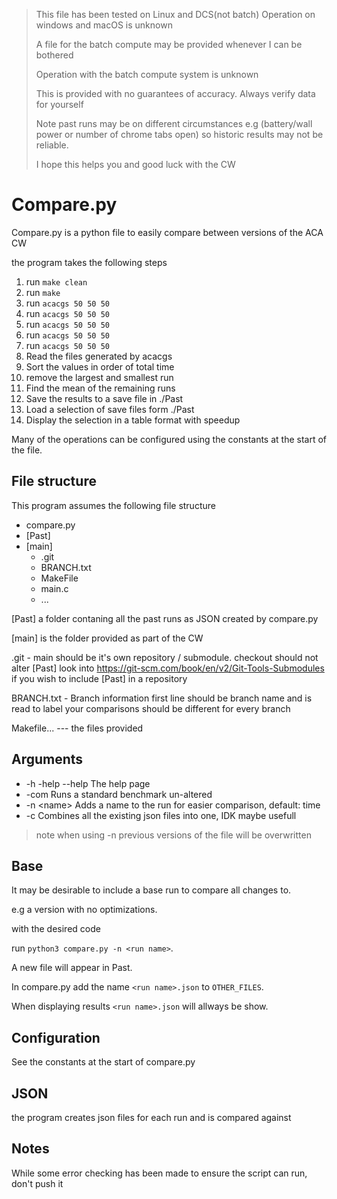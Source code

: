 > This file has been tested on Linux and DCS(not batch)
> Operation on windows and macOS is unknown
>
> A file for the batch compute may be provided whenever I can be bothered
>
> Operation with the batch compute system is unknown
>
> This is provided with no guarantees of accuracy. Always verify data for yourself
> 
> Note past runs may be on different circumstances e.g (battery/wall power or number of chrome tabs open) 
> so historic results may not be reliable.
>
> I hope this helps you and good luck with the CW


# Compare.py

Compare.py is a python file to easily compare between versions of the ACA CW

the program takes the following steps

1. run `make clean`
1. run `make`
1. run `acacgs 50 50 50`
1. run `acacgs 50 50 50`
1. run `acacgs 50 50 50`
1. run `acacgs 50 50 50`
1. run `acacgs 50 50 50`
2. Read the files generated by acacgs
3. Sort the values in order of total time
4. remove the largest and smallest run 
4. Find the mean of the remaining runs
5. Save the results to a save file in ./Past
6. Load a selection of save files form ./Past 
7. Display the selection in a table format with speedup 

Many of the operations can be configured using the constants at the start of the file.

## File structure
This program assumes the following file structure

- compare.py
- [Past]
- [main]
  - .git
  - BRANCH.txt
  - MakeFile
  - main.c
  - ...

[Past] a folder contaning all the past runs as JSON created by compare.py

[main] is the folder provided as part of the CW

.git - main should be it's own repository / submodule. checkout should not alter [Past] 
look into https://git-scm.com/book/en/v2/Git-Tools-Submodules if you wish to include [Past] in a repository

BRANCH.txt - Branch information first line should be branch name and is read to label your comparisons should be different for every branch

Makefile... --- the files provided


## Arguments
  * -h -help --help The help page
  * -com            Runs a standard benchmark un-altered 
  * -n &lt;name&gt;       Adds a name to the run for easier comparison, default: time
  * -c              Combines all the existing json files into one, IDK maybe usefull

> note when using -n previous versions of the file will be overwritten

## Base
It may be desirable to include a base run to compare all changes to.

e.g a version with no optimizations.

with the desired code

run
`python3 compare.py -n <run name>`.

A new file will appear in Past.

In compare.py add the name `<run name>.json` to `OTHER_FILES`.

When displaying results `<run name>.json` will allways be show.

## Configuration

See the constants at the start of compare.py

## JSON
the program creates json files for each run and is compared against

## Notes
While some error checking has been made to ensure the script can run,
don't push it
